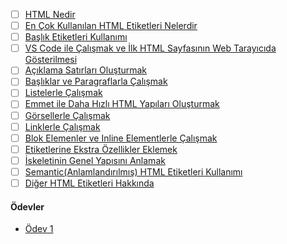 - [ ] [HTML Nedir](html-nedir/)
- [ ] [En Çok Kullanılan HTML Etiketleri Nelerdir](en-cok-kullanilan-html-etiketleri-nelerdir/)
- [ ] [Başlık Etiketleri Kullanımı](baslik-etiketleri-kullanimi/)
- [ ] [VS Code ile Çalışmak ve İlk HTML Sayfasının Web Tarayıcıda Gösterilmesi](vs-code-ile-calismak-ve-i̇lk-html-sayfasinin-web-tarayicida-gosterilmesi/)
- [ ] [Açıklama Satırları Oluşturmak](aciklama-satirlari-olusturmak/)
- [ ] [Başlıklar ve Paragraflarla Çalışmak](basliklar-ve-paragraflarla-calismak/)
- [ ] [Listelerle Çalışmak](listelerle-calismak/)
- [ ] [Emmet ile Daha Hızlı HTML Yapıları Oluşturmak](emmet-ile-daha-hizli-html-yapilari-olusturmak/)
- [ ] [Görsellerle Çalışmak](gorsellerle-calismak/)
- [ ] [Linklerle Çalışmak](linklerle-calismak/)
- [ ] [Blok Elemenler ve Inline Elementlerle Çalışmak](blok-elemenler-ve-inline-elementlerle-calismak/)
- [ ] [Etiketlerine Ekstra Özellikler Eklemek](etiketlerine-ekstra-ozellikler-eklemek/)
- [ ] [İskeletinin Genel Yapısını Anlamak](i̇skeletinin-genel-yapisini-anlamak/)
- [ ] [Semantic(Anlamlandırılmış) HTML Etiketleri Kullanımı](semanticanlamlandirilmis-html-etiketleri-kullanimi/)
- [ ] [Diğer HTML Etiketleri Hakkında](diger-html-etiketleri-hakkinda/)

#### Ödevler

- [Ödev 1](odev1/)

